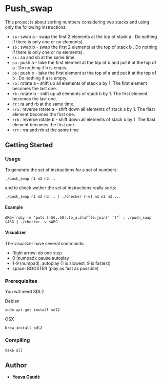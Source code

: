 # Push\_swap

This project is about sorting numbers considering two stacks and using only the following instructions:
* `sa` : swap a - swap the first 2 elements at the top of stack a . Do nothing if there is only one or no elements).
* `sb` : swap b - swap the first 2 elements at the top of stack b . Do nothing if there is only one or no elements).
* `ss` : sa and sb at the same time.
* `pa` : push a - take the first element at the top of b and put it at the top of a . Do nothing if b is empty.
* `pb` : push b - take the first element at the top of a and put it at the top of b . Do nothing if a is empty.
* `ra` : rotate a - shift up all elements of stack a by 1. The first element becomes the last one.
* `rb` : rotate b - shift up all elements of stack b by 1. The first element becomes the last one.
* `rr` : ra and rb at the same time.
* `rra` : reverse rotate a - shift down all elements of stack a by 1. The flast element becomes the first one.
* `rrb` : reverse rotate b - shift down all elements of stack b by 1. The flast element becomes the first one.
* `rrr` : rra and rrb at the same time

## Getting Started

### Usage

To generate the set of instructions for a set of numbers:
```
./push_swap n1 n2 n3...
```
and to check wether the set of instructions really sorts:
```
./push_swap n1 n2 n3... | ./checker [-v] n1 n2 n3 ...
```

#### Example
```
ARG=`ruby -e "puts (-50..50).to_a.shuffle.join(' ')"` ; ./push_swap $ARG | ./checker -v $ARG
```

#### Visualizer

The visualizer have several commands:
* Right arrow: do one step
* 0 (numpad): pause autoplay
* 1-9 (numpad): autoplay (1 is slowest, 9 is fastest)
* space: BOOSTER (play as fast as possible)

### Prerequisites

You will need SDL2

Debian
```
sudo apt-get install sdl2
```
OSX
```
brew install sdl2
```

### Compiling

```
make all
```

## Author

* **[Youva Gaudé](https://github.com/Eviber)**
